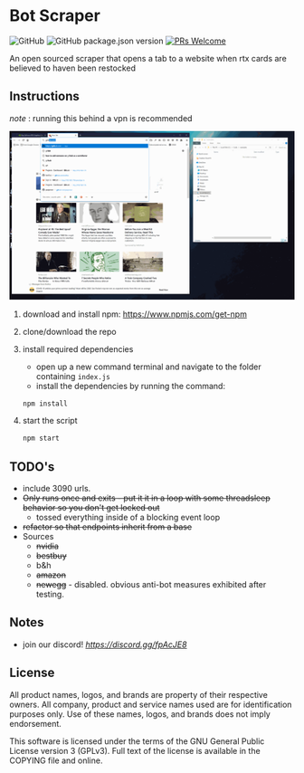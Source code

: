 # Bot Scraper

![GitHub](https://img.shields.io/github/license/paxprose/bot_scraper?style=flat-square)
![GitHub package.json version](https://img.shields.io/github/package-json/v/paxprose/bot_scraper?style=flat-square)
[![PRs Welcome](https://img.shields.io/badge/PRs-welcome-brightgreen.svg?style=flat-square)](http://makeapullrequest.com)

An open sourced scraper that opens a tab to a website when rtx cards are believed to haven been restocked

## Instructions

_note_ : running this behind a vpn is recommended

![visual instructions](./assets/howto.gif)

1. download and install npm: <https://www.npmjs.com/get-npm>

2. clone/download the repo

3. install required dependencies
    - open up a new command terminal and navigate to the folder containing ```index.js```
    - install the dependencies by running the command:

    ```sh
    npm install
    ```

4. start the script

    ```sh
    npm start
    ```

## TODO's

- include 3090 urls.
- ~~Only runs once and exits - put it it in a loop with some threadsleep behavior so you don't get locked out~~
  - tossed everything inside of a blocking event loop
- ~~refactor so that endpoints inherit from a base~~
- Sources
  - ~~nvidia~~
  - ~~bestbuy~~
  - b&h
  - ~~amazon~~
  - ~~newegg~~ - disabled. obvious anti-bot measures exhibited after testing.

## Notes

- join our discord! _https://discord.gg/fpAcJE8_

## License

All product names, logos, and brands are property of their respective owners. All company, product and service names
used are for identification purposes only. Use of these names, logos, and brands does not imply endorsement.

This software is licensed under the terms of the GNU General Public License version 3 (GPLv3).
Full text of the license is available in the COPYING file and online.
